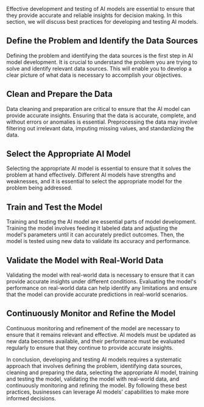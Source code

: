 

Effective development and testing of AI models are essential to ensure that they provide accurate and reliable insights for decision making. In this section, we will discuss best practices for developing and testing AI models.

Define the Problem and Identify the Data Sources
------------------------------------------------

Defining the problem and identifying the data sources is the first step in AI model development. It is crucial to understand the problem you are trying to solve and identify relevant data sources. This will enable you to develop a clear picture of what data is necessary to accomplish your objectives.

Clean and Prepare the Data
--------------------------

Data cleaning and preparation are critical to ensure that the AI model can provide accurate insights. Ensuring that the data is accurate, complete, and without errors or anomalies is essential. Preprocessing the data may involve filtering out irrelevant data, imputing missing values, and standardizing the data.

Select the Appropriate AI Model
-------------------------------

Selecting the appropriate AI model is essential to ensure that it solves the problem at hand effectively. Different AI models have strengths and weaknesses, and it is essential to select the appropriate model for the problem being addressed.

Train and Test the Model
------------------------

Training and testing the AI model are essential parts of model development. Training the model involves feeding it labeled data and adjusting the model's parameters until it can accurately predict outcomes. Then, the model is tested using new data to validate its accuracy and performance.

Validate the Model with Real-World Data
---------------------------------------

Validating the model with real-world data is necessary to ensure that it can provide accurate insights under different conditions. Evaluating the model's performance on real-world data can help identify any limitations and ensure that the model can provide accurate predictions in real-world scenarios.

Continuously Monitor and Refine the Model
-----------------------------------------

Continuous monitoring and refinement of the model are necessary to ensure that it remains relevant and effective. AI models must be updated as new data becomes available, and their performance must be evaluated regularly to ensure that they continue to provide accurate insights.

In conclusion, developing and testing AI models requires a systematic approach that involves defining the problem, identifying data sources, cleaning and preparing the data, selecting the appropriate AI model, training and testing the model, validating the model with real-world data, and continuously monitoring and refining the model. By following these best practices, businesses can leverage AI models' capabilities to make more informed decisions.
